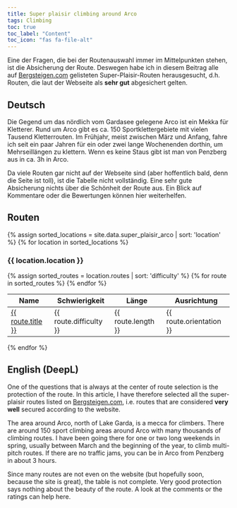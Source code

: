 ```yaml
---
title: Super plaisir climbing around Arco
tags: Climbing
toc: true
toc_label: "Content"
toc_icon: "fas fa-file-alt"
---
```


Eine der Fragen, die bei der Routenauswahl immer im Mittelpunkten stehen, ist die Absicherung der Route. Deswegen habe ich in diesem Beitrag alle auf [Bergsteigen.com](https://www.bergsteigen.com/) gelisteten Super-Plaisir-Routen herausgesucht, d.h. Routen, die laut der Webseite als **sehr gut** abgesichert gelten.


## Deutsch
Die Gegend um das nördlich vom Gardasee gelegene Arco ist ein Mekka für Kletterer. Rund um Arco gibt es ca. 150 Sportklettergebiete mit vielen Tausend Kletterrouten. Im Frühjahr, meist zwischen März und Anfang, fahre ich seit ein paar Jahren für ein oder zwei lange Wochenenden dorthin, um Mehrseillängen zu klettern. Wenn es keine Staus gibt ist man von Penzberg aus in ca. 3h in Arco.

Da viele Routen gar nicht auf der Webseite sind (aber hoffentlich bald, denn die Seite ist toll), ist die Tabelle nicht vollständig. Eine sehr gute Absicherung nichts über die Schönheit der Route aus. Ein Blick auf Kommentare oder die Bewertungen können hier weiterhelfen.


## Routen

{% assign sorted_locations = site.data.super_plaisir_arco | sort: 'location' %}
{% for location in sorted_locations %}
### {{ location.location }}

<table>
  <thead>
    <tr>
      <th>Name</th>
      <th>Schwierigkeit</th>
      <th>Länge</th>
      <th>Ausrichtung</th>
    </tr>
  </thead>
  <tbody>
    {% assign sorted_routes = location.routes | sort: 'difficulty' %}
    {% for route in sorted_routes %}
    <tr>
      <td><a href="{{ route.url }}" target="_blank">{{ route.title }}</a></td>
      <td>{{ route.difficulty }}</td>
      <td>{{ route.length }}</td>
      <td>{{ route.orientation }}</td>
    </tr>
    {% endfor %}
  </tbody>
</table>

{% endfor %}


## English (DeepL)
One of the questions that is always at the center of route selection is the protection of the route. In this article, I have therefore selected all the super-plaisir routes listed on [Bergsteigen.com](https://www.bergsteigen.com/), i.e. routes that are considered **very well** secured according to the website.

The area around Arco, north of Lake Garda, is a mecca for climbers. There are around 150 sport climbing areas around Arco with many thousands of climbing routes. I have been going there for one or two long weekends in spring, usually between March and the beginning of the year, to climb multi-pitch routes. If there are no traffic jams, you can be in Arco from Penzberg in about 3 hours.

Since many routes are not even on the website (but hopefully soon, because the site is great), the table is not complete. Very good protection says nothing about the beauty of the route. A look at the comments or the ratings can help here.
